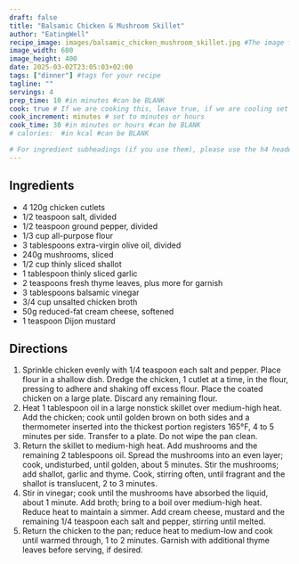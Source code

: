 ```yaml
---
draft: false
title: "Balsamic Chicken & Mushroom Skillet"
author: "EatingWell"
recipe_image: images/balsamic_chicken_mushroom_skillet.jpg #The image for your recipe
image_width: 600
image_height: 400
date: 2025-03-02T23:05:03+02:00
tags: ["dinner"] #tags for your recipe
tagline: ""
servings: 4
prep_time: 10 #in minutes #can be BLANK
cook: true # If we are cooking this, leave true, if we are cooling set to false
cook_increment: minutes # set to minutes or hours
cook_time: 30 #in minutes or hours #can be BLANK
# calories:  #in kcal #can be BLANK

# For ingredient subheadings (if you use them), please use the h4 header.  For print view I have those elements targeted
---
```



## Ingredients

- 4 120g chicken cutlets
- 1/2 teaspoon salt, divided
- 1/2 teaspoon ground pepper, divided
- 1/3 cup all-purpose flour
- 3 tablespoons extra-virgin olive oil, divided
- 240g mushrooms, sliced 
- 1/2 cup thinly sliced shallot
- 1 tablespoon thinly sliced garlic
- 2 teaspoons fresh thyme leaves, plus more for garnish
- 3 tablespoons balsamic vinegar
- 3/4 cup unsalted chicken broth
- 50g reduced-fat cream cheese, softened
- 1 teaspoon Dijon mustard

## Directions

1. Sprinkle chicken evenly with 1/4 teaspoon each salt and pepper. Place flour in a shallow dish. Dredge the chicken, 1 cutlet at a time, in the flour, pressing to adhere and shaking off excess flour. Place the coated chicken on a large plate. Discard any remaining flour.
2. Heat 1 tablespoon oil in a large nonstick skillet over medium-high heat. Add the chicken; cook until golden brown on both sides and a thermometer inserted into the thickest portion registers 165°F, 4 to 5 minutes per side. Transfer to a plate. Do not wipe the pan clean.
3. Return the skillet to medium-high heat. Add mushrooms and the remaining 2 tablespoons oil. Spread the mushrooms into an even layer; cook, undisturbed, until golden, about 5 minutes. Stir the mushrooms; add shallot, garlic and thyme. Cook, stirring often, until fragrant and the shallot is translucent, 2 to 3 minutes.
4. Stir in vinegar; cook until the mushrooms have absorbed the liquid, about 1 minute. Add broth; bring to a boil over medium-high heat. Reduce heat to maintain a simmer. Add cream cheese, mustard and the remaining 1/4 teaspoon each salt and pepper, stirring until melted.
5. Return the chicken to the pan; reduce heat to medium-low and cook until warmed through, 1 to 2 minutes. Garnish with additional thyme leaves before serving, if desired.
